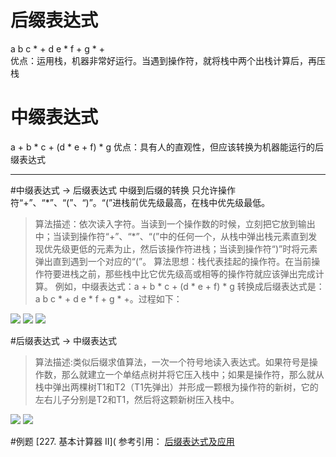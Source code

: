 # 后缀表达式  
a b c * + d e * f + g * +  
优点：运用栈，机器非常好运行。当遇到操作符，就将栈中两个出栈计算后，再压栈
# 中缀表达式  
a + b * c + (d * e + f) * g 
优点：具有人的直观性，但应该转换为机器能运行的后缀表达式
*** 
#中缀表达式 -> 后缀表达式
中缀到后缀的转换
只允许操作符“+”、“*”、“(”、“)”。“(”进栈前优先级最高，在栈中优先级最低。 
> 算法描述：依次读入字符。当读到一个操作数的时候，立刻把它放到输出中；当读到操作符“+”、“*”、“(”中的任何一个，从栈中弹出栈元素直到发现优先级更低的元素为止，然后该操作符进栈；当读到操作符“)”时将元素弹出直到遇到一个对应的“(”。 
算法思想：栈代表挂起的操作符。在当前操作符要进栈之前，那些栈中比它优先级高或相等的操作符就应该弹出完成计算。 
例如，中缀表达式：a + b * c + (d * e + f) * g 
转换成后缀表达式是：a b c * + d e * f + g * +。过程如下： 

![](https://img-blog.csdn.net/20151126223357728)
![](https://img-blog.csdn.net/20151126223448309)
![](https://img-blog.csdn.net/20151126223519614)

#后缀表达式 -> 中缀表达式
> 算法描述:类似后缀求值算法，一次一个符号地读入表达式。如果符号是操作数，那么就建立一个单结点树并将它压入栈中；如果是操作符，那么就从栈中弹出两棵树T1和T2（T1先弹出）并形成一颗根为操作符的新树，它的左右儿子分别是T2和T1，然后将这颗新树压入栈中。 

![](https://img-blog.csdn.net/20151126230954860)
![](https://img-blog.csdn.net/20151126231053964)

#例题
[227. 基本计算器 II](
参考引用：
[后缀表达式及应用](https://blog.csdn.net/u011141102/article/details/50004101)
